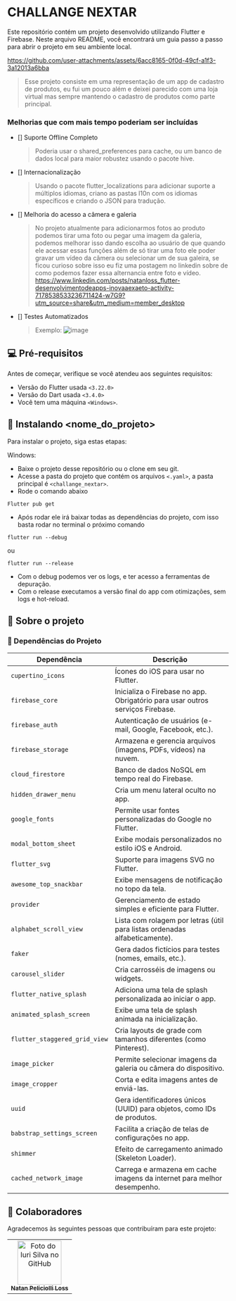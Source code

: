 # CHALLANGE NEXTAR
Este repositório contém um projeto desenvolvido utilizando Flutter e Firebase. Neste arquivo README, você encontrará um guia passo a passo para abrir o projeto em seu ambiente local.

https://github.com/user-attachments/assets/6acc8165-0f0d-49cf-a1f3-3a12013a6bba

> Esse projeto consiste em uma representação de um app de cadastro de produtos, eu fui um pouco além e deixei parecido com uma loja virtual mas sempre mantendo o cadastro de produtos como parte principal.

### Melhorias que com mais tempo poderiam ser incluídas

- [] Suporte Offline Completo
  > Poderia usar o shared_preferences para cache, ou um banco de dados local para maior robustez usando o pacote hive.
- [] Internacionalização
  > Usando o pacote flutter_localizations para adicionar suporte a múltiplos idiomas, criano as pastas l10n com os idiomas específicos e criando o JSON para tradução.
- [] Melhoria do acesso a câmera e galeria
  > No projeto atualmente para adicionarmos fotos ao produto podemos tirar uma foto ou pegar uma imagem da galeria, podemos melhorar isso dando escolha ao usuário de que quando ele acessar essas funções além de só tirar uma foto ele poder gravar um vídeo da câmera ou selecionar um de sua galeira, se ficou curioso sobre isso eu fiz uma postagem no linkedin sobre de como podemos fazer essa alternancia entre foto e vídeo. https://www.linkedin.com/posts/natanloss_flutter-desenvolvimentodeapps-inovaaexaeto-activity-7178538533236711424-w7G9?utm_source=share&utm_medium=member_desktop
- [] Testes Automatizados
  > Exemplo: 
![image](https://github.com/user-attachments/assets/c42eccef-9a5a-4619-8299-26b150ee7658)

## 💻 Pré-requisitos

Antes de começar, verifique se você atendeu aos seguintes requisitos:

- Versão do Flutter usada `<3.22.0>`
- Versão do Dart usada `<3.4.0>`
- Você tem uma máquina `<Windows>`.

## 🚀 Instalando <nome_do_projeto>

Para instalar o projeto, siga estas etapas:

Windows:
- Baixe o projeto desse repositório ou o clone em seu git.
- Acesse a pasta do projeto que contém os arquivos `<.yaml>`, a pasta principal é `<challange_nextar>`.
- Rode o comando abaixo
```
Flutter pub get
```
- Após rodar ele irá baixar todas as dependências do projeto, com isso basta rodar no terminal o próximo comando
```
flutter run --debug	
```
ou 
```
flutter run --release
```
- Com o debug podemos ver os logs, e ter acesso a ferramentas de depuração.
- Com o release executamos a versão final do app com otimizações, sem logs e hot-reload.

## 🧠​ Sobre o projeto

### 📌 Dependências do Projeto

| **Dependência** | **Descrição** |
|--------------|--------------|
| `cupertino_icons` | Ícones do iOS para usar no Flutter. |
| `firebase_core` | Inicializa o Firebase no app. Obrigatório para usar outros serviços Firebase. |
| `firebase_auth` | Autenticação de usuários (e-mail, Google, Facebook, etc.). |
| `firebase_storage` | Armazena e gerencia arquivos (imagens, PDFs, vídeos) na nuvem. |
| `cloud_firestore` | Banco de dados NoSQL em tempo real do Firebase. |
| `hidden_drawer_menu` | Cria um menu lateral oculto no app. |
| `google_fonts` | Permite usar fontes personalizadas do Google no Flutter. |
| `modal_bottom_sheet` | Exibe modais personalizados no estilo iOS e Android. |
| `flutter_svg` | Suporte para imagens SVG no Flutter. |
| `awesome_top_snackbar` | Exibe mensagens de notificação no topo da tela. |
| `provider` | Gerenciamento de estado simples e eficiente para Flutter. |
| `alphabet_scroll_view` | Lista com rolagem por letras (útil para listas ordenadas alfabeticamente). |
| `faker` | Gera dados fictícios para testes (nomes, emails, etc.). |
| `carousel_slider` | Cria carrosséis de imagens ou widgets. |
| `flutter_native_splash` | Adiciona uma tela de splash personalizada ao iniciar o app. |
| `animated_splash_screen` | Exibe uma tela de splash animada na inicialização. |
| `flutter_staggered_grid_view` | Cria layouts de grade com tamanhos diferentes (como Pinterest). |
| `image_picker` | Permite selecionar imagens da galeria ou câmera do dispositivo. |
| `image_cropper` | Corta e edita imagens antes de enviá-las. |
| `uuid` | Gera identificadores únicos (UUID) para objetos, como IDs de produtos. |
| `babstrap_settings_screen` | Facilita a criação de telas de configurações no app. |
| `shimmer` | Efeito de carregamento animado (Skeleton Loader). |
| `cached_network_image` | Carrega e armazena em cache imagens da internet para melhor desempenho. |

## 🤝 Colaboradores

Agradecemos às seguintes pessoas que contribuíram para este projeto:

<table>
  <tr>
    <td align="center">
      <a href="#" title="defina o título do link">
        <img src="https://avatars3.githubusercontent.com/u/31936044" width="100px;" alt="Foto do Iuri Silva no GitHub"/><br>
        <sub>
          <b>Natan Peliciolli Loss</b>
        </sub>
      </a>
    </td>
  </tr>
</table>
